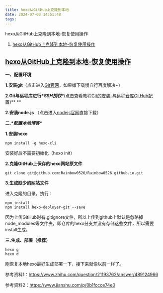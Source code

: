 ```yaml
---
title: hexo从GitHub上克隆到本地
date: 2024-07-03 14:51:48
tags:
---
```


hexo从GitHub上克隆到本地-恢复使用操作

1. [hexo从GitHub上克隆到本地-恢复使用操作](https://evansleesin.github.io/2024/07/02/hexo从GitHub上克隆到本地-恢复使用操作/#hexo从GitHub上克隆到本地-恢复使用操作)

## [hexo从GitHub上克隆到本地-恢复使用操作](https://www.cnblogs.com/eidolonw/p/13070099.html)

**一、配置环境**

**1.安装git**（点击进入[Git官网](https://git-scm.com/downloads)，如果嫌下载慢自行百度解决~） 

**2.Git与远程库进行\**SSH授权\****(点击查看教程[Git的安装-与远程仓库GitHub配置](https://www.cnblogs.com/wy0526/p/13068373.html))**
**

**2.安装node.js** （点击进入[nodejs官网](https://nodejs.org/zh-cn/)直接下载）

**二.\**配置本地博客\****

**1.安装hexo**

```
npm install -g hexo-cli
```

安装好后不需要初始化（hexo init） 

**2.克隆GitHub上保存的hexo网站原文件**

```
git clone git@github.com:Rainbow0526/Rainbow0526.github.io.git
```

**3.生成缺少的网站文件**

进入克隆的目录，执行：

```
npm install
npm install hexo-deployer-git --save
```

因为上传GitHub时有.gitignore文件，所以上传到github上默认是忽略掉 node_modules等文件夹，即仓库的hexo分支并没有存储这些文件，所以需要install生成。

**三.生成、部署（推荐）**

```
hexo g
hexo d
```

刚恢复本地hexo最好生成部署一下，接下来就像以前一样了。

 参考资料1：https://www.zhihu.com/question/21193762/answer/489124966

参考资料2：https://www.jianshu.com/p/0b1fccce74e0
